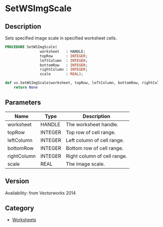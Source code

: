 # SetWSImgScale

## Description
Sets specified image scale in specified worksheet cells.

```pascal
PROCEDURE SetWSImgScale(
				worksheet   : HANDLE;
				topRow      : INTEGER;
				leftColumn  : INTEGER;
				bottomRow   : INTEGER;
				rightColumn : INTEGER;
				scale       : REAL);
```

```python
def vs.SetWSImgScale(worksheet, topRow, leftColumn, bottomRow, rightColumn, scale):
    return None
```

## Parameters
|Name|Type|Description|
|---|---|---|
|worksheet|HANDLE|The worksheet handle.|
|topRow|INTEGER|Top row of cell range.|
|leftColumn|INTEGER|Left column of cell range.|
|bottomRow|INTEGER|Bottom row of cell range.|
|rightColumn|INTEGER|Right column of cell range.|
|scale|REAL|The image scale.|

## Version
Availability: from Vectorworks 2014

## Category
* [Worksheets](../Categories/Worksheets.md)
